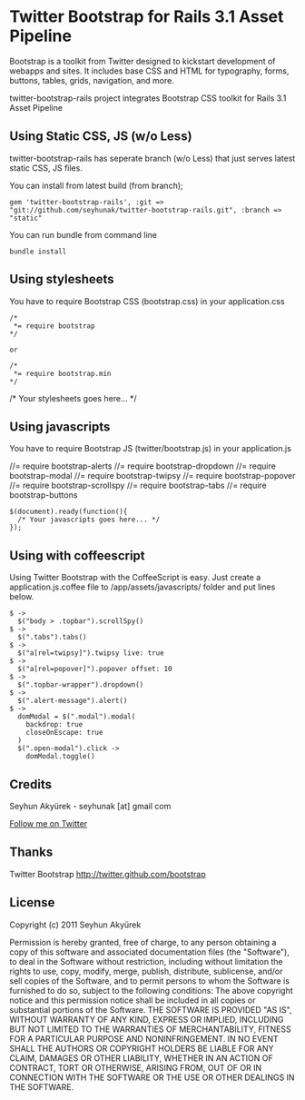 # Twitter Bootstrap for Rails 3.1 Asset Pipeline
Bootstrap is a toolkit from Twitter designed to kickstart development of webapps and sites.
It includes base CSS and HTML for typography, forms, buttons, tables, grids, navigation, and more.

twitter-bootstrap-rails project integrates Bootstrap CSS toolkit for Rails 3.1 Asset Pipeline


## Using Static CSS, JS (w/o Less)

twitter-bootstrap-rails has seperate branch (w/o Less) that just serves latest static CSS, JS files.

You can install from latest build (from branch);

    gem 'twitter-bootstrap-rails', :git => "git://github.com/seyhunak/twitter-bootstrap-rails.git", :branch => "static"

You can run bundle from command line

    bundle install


## Using stylesheets

You have to require Bootstrap CSS (bootstrap.css) in your application.css

	/*
	 *= require bootstrap 
	*/
	
	or
	
	/*
	 *= require bootstrap.min
	*/

  /* Your stylesheets goes here... */

## Using javascripts

You have to require Bootstrap JS (twitter/bootstrap.js) in your application.js

  //= require bootstrap-alerts
  //= require bootstrap-dropdown
  //= require bootstrap-modal
  //= require bootstrap-twipsy 
  //= require bootstrap-popover
  //= require bootstrap-scrollspy
  //= require bootstrap-tabs 
  //= require bootstrap-buttons  
  
	$(document).ready(function(){
      /* Your javascripts goes here... */
	});


## Using with coffeescript
Using Twitter Bootstrap with the CoffeeScript is easy.
Just create a application.js.coffee file to /app/assets/javascripts/ folder and put lines below.

	$ ->
	  $("body > .topbar").scrollSpy()
	$ ->
	  $(".tabs").tabs()
	$ ->
	  $("a[rel=twipsy]").twipsy live: true
	$ ->
	  $("a[rel=popover]").popover offset: 10
	$ ->
	  $(".topbar-wrapper").dropdown()
	$ ->
	  $(".alert-message").alert()
	$ ->
	  domModal = $(".modal").modal(
		backdrop: true
		closeOnEscape: true
	  )
	  $(".open-modal").click ->
		domModal.toggle()

## Credits
Seyhun Akyürek - seyhunak [at] gmail com

[Follow me on Twitter](http://twitter.com/seyhunak "Twitter")


## Thanks
Twitter Bootstrap
http://twitter.github.com/bootstrap


## License
Copyright (c) 2011 Seyhun Akyürek

Permission is hereby granted, free of charge, to any person obtaining a copy of this software and associated documentation files (the "Software"), to deal in the Software without restriction, including without limitation the rights to use, copy, modify, merge, publish, distribute, sublicense, and/or sell copies of the Software, and to permit persons to whom the Software is furnished to do so, subject to the following conditions:
The above copyright notice and this permission notice shall be included in all copies or substantial portions of the Software.
THE SOFTWARE IS PROVIDED "AS IS", WITHOUT WARRANTY OF ANY KIND, EXPRESS OR IMPLIED, INCLUDING BUT NOT LIMITED TO THE WARRANTIES OF MERCHANTABILITY, FITNESS FOR A PARTICULAR PURPOSE AND NONINFRINGEMENT. IN NO EVENT SHALL THE AUTHORS OR COPYRIGHT HOLDERS BE LIABLE FOR ANY CLAIM, DAMAGES OR OTHER LIABILITY, WHETHER IN AN ACTION OF CONTRACT, TORT OR OTHERWISE, ARISING FROM, OUT OF OR IN CONNECTION WITH THE SOFTWARE OR THE USE OR OTHER DEALINGS IN THE SOFTWARE.


